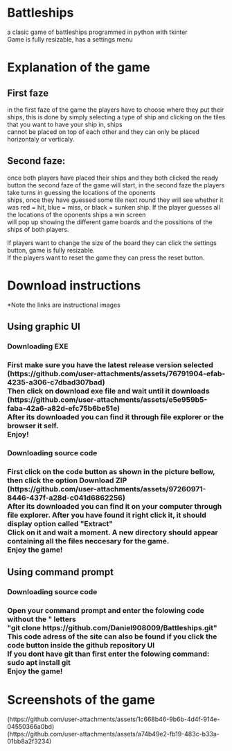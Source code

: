 # Battleships
a clasic game of battleships programmed in python with tkinter <br>
Game is fully resizable, has a settings menu <br>
<h1>Explanation of the game</h1>
<h2>First faze</h2>
in the first faze of the game the players have to choose where they put their ships, this is done by simply selecting a type of ship and clicking on the tiles that you want to have your ship in, ships <br> cannot be placed on top of each other and they can only be placed horizontaly or verticaly. <br>
<h2>Second faze:</h2>
once both players have placed their ships and they both clicked the ready button the second faze of the game will start, in the second faze the players take turns in guessing the locations of the oponents <br> ships, once they have guessed some tile next round they will see whether it was red = hit, blue = miss, or black = sunken ship. If the player guesses all the locations of the oponents ships a win screen <br> will pop up showing the different game boards and the possitions of the ships of both players. <br>

If players want to change the size of the board they can click the settings button, game is fully resizable. <br>
If the players want to reset the game they can press the reset button. <br>
<h1>Download instructions</h1>
*Note the links are instructional images <br>
<h2>Using graphic UI</h2>
<h3>Downloading EXE <h3>
First make sure you have the latest release version selected <br>
(https://github.com/user-attachments/assets/76791904-efab-4235-a306-c7dbad307bad) <br>
Then click on download exe file and wait until it downloads <br>
(https://github.com/user-attachments/assets/e5e959b5-faba-42a6-a82d-efc75b6be51e) <br>
After its downloaded you can find it through file explorer or the browser it self. <br>
Enjoy!<br>
<h3>Downloading source code <h3>
First click on the code button as shown in the picture bellow, then click the option Download ZIP <br>
(https://github.com/user-attachments/assets/97260971-8446-437f-a28d-c041d6862256) <br>
After its downloaded you can find it on your computer through file explorer. After you have found it right click it, it should display option called "Extract" <br>
Click on it and wait a moment. A new directory should appear containing all the files neccesary for the game.<br>
Enjoy the game! <br>
<h2>Using command prompt</h2>
<h3>Downloading source code <h3>
Open your command prompt and enter the folowing code without the " letters <br>
"git clone https://github.com/Daniel908009/Battleships.git" <br>
This code adress of the site can also be found if you click the code button inside the github repository UI <br>
If you dont have git than first enter the folowing command: sudo apt install git <br>
Enjoy the game! <br>
<h1>Screenshots of the game</h1>
(https://github.com/user-attachments/assets/1c668b46-9b6b-4d4f-914e-04550366a0bd) <br>
(https://github.com/user-attachments/assets/a74b49e2-fb19-483c-b33a-01bb8a2f3234)
